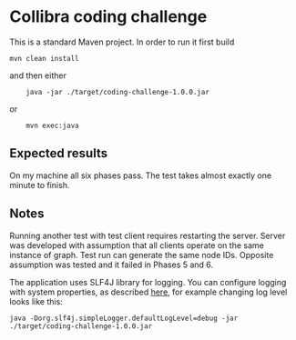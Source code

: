 
# Collibra coding challenge

This is a standard Maven project. In order to run it first build
```
mvn clean install
```    
and then either
```
    java -jar ./target/coding-challenge-1.0.0.jar
```
or
```
    mvn exec:java
```
## Expected results

On my machine all six phases pass. The test takes almost exactly one minute to finish.
 
## Notes

Running another test with test client requires restarting the server. 
Server was developed with assumption that all clients operate on the same instance of graph. 
Test run can generate the same node IDs. 
Opposite assumption was tested and it failed in Phases 5 and 6.
 
The application uses SLF4J library for logging. 
You can configure logging with system properties, as described
[here](https://www.slf4j.org/api/org/slf4j/impl/SimpleLogger.html), 
for example changing log level looks like this:

```
java -Dorg.slf4j.simpleLogger.defaultLogLevel=debug -jar ./target/coding-challenge-1.0.0.jar
```